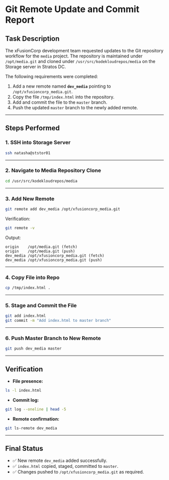 # Git Remote Update and Commit Report

## Task Description

The xFusionCorp development team requested updates to the Git repository workflow for the `media` project. The repository is maintained under `/opt/media.git` and cloned under `/usr/src/kodekloudrepos/media` on the Storage server in Stratos DC.

The following requirements were completed:

1. Add a new remote named **`dev_media`** pointing to `/opt/xfusioncorp_media.git`.
2. Copy the file `/tmp/index.html` into the repository.
3. Add and commit the file to the `master` branch.
4. Push the updated `master` branch to the newly added remote.

---

## Steps Performed

### 1. SSH into Storage Server

```bash
ssh natasha@ststor01
```

---

### 2. Navigate to Media Repository Clone

```bash
cd /usr/src/kodekloudrepos/media
```

---

### 3. Add New Remote

```bash
git remote add dev_media /opt/xfusioncorp_media.git
```

Verification:

```bash
git remote -v
```

Output:

```
origin    /opt/media.git (fetch)
origin    /opt/media.git (push)
dev_media /opt/xfusioncorp_media.git (fetch)
dev_media /opt/xfusioncorp_media.git (push)
```

---

### 4. Copy File into Repo

```bash
cp /tmp/index.html .
```

---

### 5. Stage and Commit the File

```bash
git add index.html
git commit -m "Add index.html to master branch"
```

---

### 6. Push Master Branch to New Remote

```bash
git push dev_media master
```

---

## Verification

* **File presence:**

```bash
ls -l index.html
```

* **Commit log:**

```bash
git log --oneline | head -5
```

* **Remote confirmation:**

```bash
git ls-remote dev_media
```

---

## Final Status

* ✅ New remote `dev_media` added successfully.
* ✅ `index.html` copied, staged, committed to `master`.
* ✅ Changes pushed to `/opt/xfusioncorp_media.git` as required.
